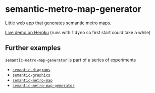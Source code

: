 # semantic-metro-map-generator

Little web app that generates semantic metro maps.

[Live demo on Heroku](http://semantic-metro-map-generator.herokuapp.com) (runs with 1 dyno so first start could take a while)

## Further examples

`semantic-metro-map-generator` is part of a series of experiments

- [`semantic-diagrams`](https://github.com/gopeter/semantic-diagrams)
- [`semantic-graphics`](https://github.com/gopeter/semantic-graphics)
- [`semantic-metro-map`](https://github.com/gopeter/semantic-metro-map)
- [`semantic-metro-map-generator`](https://github.com/gopeter/semantic-metro-map-generator)